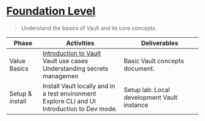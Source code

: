 # [Foundation Level](https://developer.hashicorp.com/vault/docs/what-is-vault)
> Understand the basics of Vault and its core concepts.
    
| Phase |Activities | Deliverables |
| --- | --- | --- |
| Value Basics  |  [Introduction to Vault](https://www.youtube.com/watch?v=VYfl-DpZ5wM) </br> Vault use cases </br> Understanding secrets managemen | Basic Vault concepts document.  |
| Setup & install | Install Vault locally and in a test environment </br> Explore CLI and UI </br> Introduction to Dev mode.| Setup lab: Local development Vault instance | 




